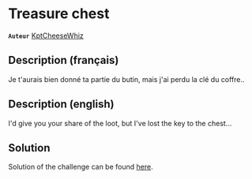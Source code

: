 # Treasure chest

**`Auteur`** [KptCheeseWhiz](https://github.com/KptCheeseWhiz)

## Description (français)

Je t'aurais bien donné ta partie du butin, mais j'ai perdu la clé du coffre..

## Description (english)

I'd give you your share of the loot, but I've lost the key to the chest...

## Solution

Solution of the challenge can be found [here](solution/).

